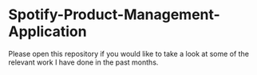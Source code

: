 # Spotify-Product-Management-Application
Please open this repository if you would like to take a look at some of the relevant work I have done in the past months.
